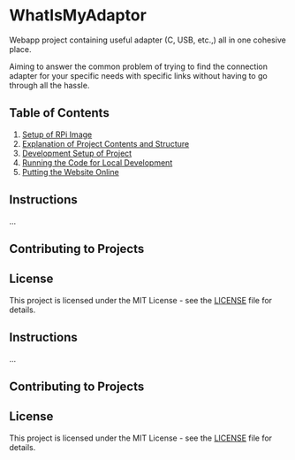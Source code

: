 # WhatIsMyAdaptor
Webapp project containing useful adapter (C, USB, etc.,) all in one cohesive place.

Aiming to answer the common problem of trying to find the connection adapter for your specific needs with specific links without having to go through all the hassle.



## Table of Contents

<!-- TODO: Update the links to the correct sections -->
1. [Setup of RPi Image](#setup-of-rpi-image)
2. [Explanation of Project Contents and Structure](#explanation-of-project-contents-and-structure)
3. [Development Setup of Project](#development-setup-of-project)
4. [Running the Code for Local Development](#running-the-code-for-local-development)
5. [Putting the Website Online](#putting-the-website-online)



## Instructions



...




## Contributing to Projects

## License
This project is licensed under the MIT License - see the [LICENSE](LICENSE) file for details.
## Instructions



...




## Contributing to Projects

## License
This project is licensed under the MIT License - see the [LICENSE](LICENSE) file for details.



